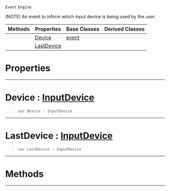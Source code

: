  `Event` `Engine`



(NOTE) An event to inform which input device is being used by the user.

|Methods|Properties|Base Classes|Derived Classes|
|---|---|---|---|
| |[ Device](https://github.com/PlasmaEngine/PlasmaDocs/tree/master/docs/C%2B%2B/code_reference/class_reference/inputdeviceevent.markdown#device-plasma-engine-docum)|[event](https://github.com/PlasmaEngine/PlasmaDocs/tree/master/docs/C%2B%2B/code_reference/class_reference/event.markdown)| |
| |[ LastDevice](https://github.com/PlasmaEngine/PlasmaDocs/tree/master/docs/C%2B%2B/code_reference/class_reference/inputdeviceevent.markdown#lastdevice-plasma-engine-d)| | |


 #  Properties


---  
 #  Device : [InputDevice](https://github.com/PlasmaEngine/PlasmaDocs/tree/master/docs/C%2B%2B/code_reference/enum_reference.markdown#inputdevice)

> 
> ``` lang=cpp, name=Lightning
> var Device : InputDevice


---  
 #  LastDevice : [InputDevice](https://github.com/PlasmaEngine/PlasmaDocs/tree/master/docs/C%2B%2B/code_reference/enum_reference.markdown#inputdevice)

> 
> ``` lang=cpp, name=Lightning
> var LastDevice : InputDevice


---  
 #  Methods


---  
 

 